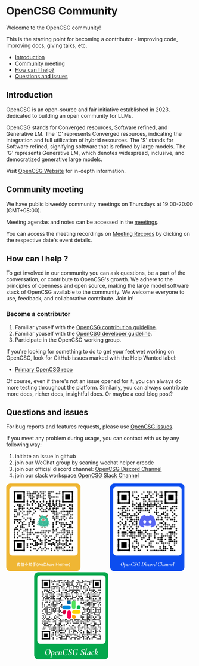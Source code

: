 # OpenCSG Community

Welcome to the OpenCSG community!

This is the starting point for becoming a contributor - improving code, improving docs, giving talks, etc.

- [Introduction](#introduction)
- [Community meeting](#community-meeting)
- [How can I help?](#how-can-i-help-)
- [Questions and issues](#questions-and-issues)

## Introduction

OpenCSG is an open-source and fair initiative established in 2023, dedicated to building an open community for LLMs.

OpenCSG stands for Converged resources, Software refined, and Generative LM. The 'C' represents Converged resources, indicating the integration and full utilization of hybrid resources. The 'S' stands for Software refined, signifying software that is refined by large models. The 'G' represents Generative LM, which denotes widespread, inclusive, and democratized generative large models.

Visit [OpenCSG Website](https://opencsg.com/) for in-depth information.


## Community meeting

We have public biweekly community meetings on Thursdays at 19:00-20:00 (GMT+08:00).

Meeting agendas and notes can be accessed in the [meetings](./meetings).

You can access the meeting recordings on [Meeting Records](https://opencsg-china.feishu.cn/drive/folder/GHNafC2melP8k3dxML1c8N7sntc?from=from_copylink) by clicking on the respective date's event details.

## How can I help ?

To get involved in our community you can ask questions, be a part of the conversation, or contribute to OpenCSG's growth.
We adhere to the principles of openness and open source, making the large model software stack of OpenCSG available to the community. We welcome everyone to use, feedback, and collaborative contribute. Join in!

### Become a contributor
1. Familiar youself with the [OpenCSG contribution guideline](./guidelines/CONTRIBUTING_en.md).
2. Familiar youself with the [OpenCSG developer guideline](./guidelines/dev_guide.md).
3. Participate in the OpenCSG working group.

If you're looking for something to do to get your feet wet working on OpenCSG, look for GitHub issues
marked with the Help Wanted label:

- [Primary OpenCSG repo](https://github.com/OpenCSGs/csghub/issues)

Of course, even if there's not an issue opened for it, you can always do more
testing throughout the platform. Similarly, you can always contribute more docs, richer docs,
insightful docs. Or maybe a cool blog post?

## Questions and issues

For bug reports and features requests, please use [OpenCSG issues](https://github.com/OpenCSGs/csghub/issues).

If you meet any problem during usage, you can contact with us by any following way:
1. initiate an issue in github
2. join our WeChat group by scaning wechat helper qrcode
3. join our official discord channel: [OpenCSG Discord Channel](https://discord.gg/bXnu4C9BkR)
4. join our slack workspace:[OpenCSG Slack Channel](https://join.slack.com/t/opencsghq/shared_invite/zt-2fmtem7hs-s_RmMeoOIoF1qzslql2q~A)
<div style="display:inline-block">
<img src="./images/wechat-assistant-new.png" width='200'>
&nbsp;&nbsp;&nbsp;&nbsp;&nbsp;&nbsp;&nbsp;&nbsp;&nbsp;&nbsp;&nbsp;&nbsp;&nbsp;&nbsp;&nbsp;&nbsp;&nbsp;&nbsp;
<img src="./images/discord-qrcode.png" width='200'>
  &nbsp;&nbsp;&nbsp;&nbsp;&nbsp;&nbsp;&nbsp;&nbsp;&nbsp;&nbsp;&nbsp;&nbsp;&nbsp;&nbsp;&nbsp;&nbsp;&nbsp;&nbsp;
<img src="./images/slack-qrcode.png" width='200'>
</div>

